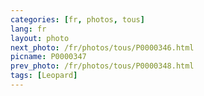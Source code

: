 ```yaml
---
categories: [fr, photos, tous]
lang: fr
layout: photo
next_photo: /fr/photos/tous/P0000346.html
picname: P0000347
prev_photo: /fr/photos/tous/P0000348.html
tags: [Leopard]
---
```

